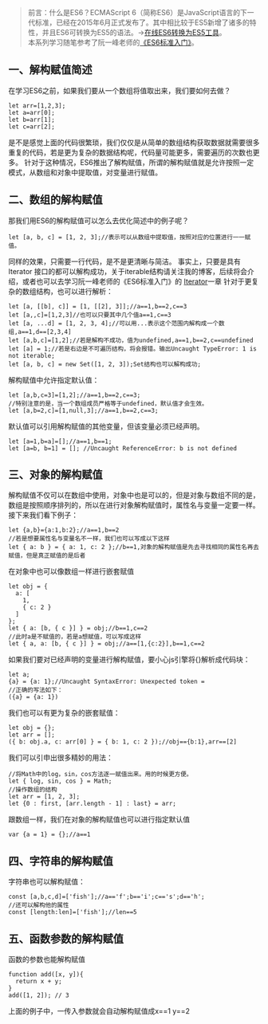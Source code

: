 > 前言：什么是ES6？ECMAScript 6（简称ES6）是JavaScript语言的下一代标准，已经在2015年6月正式发布了。其中相比较于ES5新增了诸多的特性，并且ES6可转换为ES5的语法。->[在线ES6转换为ES5工具](http://google.github.io/traceur-compiler/demo/repl.html#%0A)。  
> 本系列学习随笔参考了阮一峰老师的[《ES6标准入门》](http://es6.ruanyifeng.com/)。

## 一、解构赋值简述
在学习ES6之前，如果我们要从一个数组将值取出来，我们要如何去做？
```
let arr=[1,2,3];
let a=arr[0];
let b=arr[1];
let c=arr[2];
```
是不是感觉上面的代码很繁琐，我们仅仅是从简单的数组结构获取数据就需要很多重复的代码，若是更为复杂的数据结构呢，代码量可能更多，需要遍历的次数也更多。
针对于这种情况，ES6推出了解构赋值，所谓的解构赋值就是允许按照一定模式，从数组和对象中提取值，对变量进行赋值。
## 二、数组的解构赋值  
那我们用ES6的解构赋值可以怎么去优化简述中的例子呢？
```
let [a, b, c] = [1, 2, 3];//表示可以从数组中提取值，按照对应的位置进行一一赋值。
```
同样的效果，只需要一行代码，是不是更清晰与简洁。  事实上，只要是具有Iterator 接口的都可以解构成功，关于iterable结构请关注我的博客，后续将会介绍，或者也可以去学习阮一峰老师的《ES6标准入门》的 [Iterator](http://es6.ruanyifeng.com/#docs/iterator)一章
针对于更复杂的数组结构，也可以进行解析：  
```
let [a, [[b], c]] = [1, [[2], 3]];//a==1,b==2,c==3
let [a,,c]=[1,2,3]//也可以只要其中几个值a==1,c==3
let [a, ...d] = [1, 2, 3, 4];//可以用...表示这个范围内解构成一个数组,a==1,d==[2,3,4]
let [a,b,c]=[1,2];//若是解构不成功，值为undefined,a==1,b==2,c==undefined
let [a] = 1;//若是右边是不可遍历结构，将会报错。输出Uncaught TypeError: 1 is not iterable;
let [a, b, c] = new Set([1, 2, 3]);Set结构也可以解构成功;
```
解构赋值中允许指定默认值：  
```
let [a,b,c=3]=[1,2];//a==1,b==2,c==3;
//特别注意的是，当一个数组成员严格等于undefined，默认值才会生效。
let [a,b=2,c]=[1,null,3];//a==1,b==2,c==3;
```
默认值可以引用解构赋值的其他变量，但该变量必须已经声明。
```
let [a=1,b=a]=[];//a==1,b==1;
let [a=b, b=1] = []; //Uncaught ReferenceError: b is not defined
```
## 三、对象的解构赋值
解构赋值不仅可以在数组中使用，对象中也是可以的，但是对象与数组不同的是，数组是按照顺序排列的，所以在进行对象解构赋值时，属性名与变量一定要一样。  
接下来我们看下例子：  
```
let {a,b}={a:1,b:2};//a==1,b==2
//若是想要属性名与变量名不一样，我们也可以写成以下这样
let { a: b } = { a: 1, c: 2 };//b==1,对象的解构赋值是先去寻找相同的属性名再去赋值，但是真正赋值的是后者
```
在对象中也可以像数组一样进行嵌套赋值  
```
let obj = {
  a: [
    1,
    { c: 2 }
  ]
};
let { a: [b, { c }] } = obj;//b==1,c==2
//此时a是不赋值的，若是a想赋值，可以写成这样
let { a, a: [b, { c }] } = obj;//a==[1,{c:2}],b==1,c==2
```
如果我们要对已经声明的变量进行解构赋值，要小心js引擎将{}解析成代码块：
```
let a;
{a} = {a: 1};//Uncaught SyntaxError: Unexpected token =
//正确的写法如下：
({a} = {a: 1})
```
我们也可以有更为复杂的嵌套赋值：  
```
let obj = {};
let arr = [];
({ b: obj.a, c: arr[0] } = { b: 1, c: 2 });//obj=={b:1},arr==[2]
```
我们可以引申出很多精妙的用法：
```
//将Math中的log，sin，cos方法逐一赋值出来。用的时候更方便。  
let { log, sin, cos } = Math;
//操作数组的结构
let arr = [1, 2, 3];
let {0 : first, [arr.length - 1] : last} = arr;
```
跟数组一样，我们在对象的解构赋值也可以进行指定默认值
```
var {a = 1} = {};//a==1
```
## 四、字符串的解构赋值
字符串也可以解构赋值：
```
const [a,b,c,d]=['fish'];//a=='f';b=='i';c=='s';d=='h';
//还可以解构他的属性
const [length:len]=['fish'];//len==5
```
## 五、函数参数的解构赋值  
函数的参数也能解构赋值
```
function add([x, y]){
  return x + y;
}
add([1, 2]); // 3
```
上面的例子中，一传入参数就会自动解构赋值成x==1 y==2
